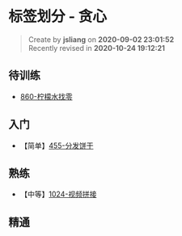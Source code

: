 标签划分 - 贪心
===

> Create by **jsliang** on **2020-09-02 23:01:52**  
> Recently revised in **2020-10-24 19:12:21**

## 待训练

* [860-柠檬水找零](https://leetcode-cn.com/problems/lemonade-change/)

## 入门

* 【简单】[455-分发饼干](https://leetcode-cn.com/problems/assign-cookies/)

## 熟练

* 【中等】[1024-视频拼接](https://leetcode-cn.com/problems/video-stitching/)

## 精通